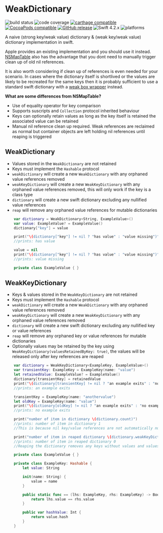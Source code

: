 # WeakDictionary
![build status](https://travis-ci.org/nicholascross/WeakDictionary.svg?branch=master)
![code coverage](https://img.shields.io/codecov/c/github/nicholascross/WeakDictionary.svg)
[![carthage compatible](https://img.shields.io/badge/Carthage-compatible-4BC51D.svg?style=flat)](https://github.com/Carthage/Carthage) 
[![CocoaPods compatible](https://img.shields.io/cocoapods/v/WeakDictionary.svg)](https://cocoapods.org/pods/WeakDictionary) 
[![GitHub release](https://img.shields.io/github/release/nicholascross/WeakDictionary.svg)](https://github.com/nicholascross/WeakDictionary/releases) 
![Swift 4.2.x](https://img.shields.io/badge/Swift-4.2.x-orange.svg) 
![platforms](https://img.shields.io/badge/platforms-iOS%20%7C%20OS%20X%20%7C%20watchOS%20%7C%20tvOS%20-lightgrey.svg)

A naive (strong key/weak value) dictionary &amp; (weak key/weak value) dictionary implementation in swift.

Apple provides an existing implementation and you should use it instead.  [NSMapTable](https://nshipster.com/nshashtable-and-nsmaptable/) also has the advantage that you dont need to manually trigger clean up of old nil references.

It is also worth considering if clean up of references is even needed for your scenario.  In cases where the dictionary itself is shortlived or the values are likely to be recreated for the same keys then it is probably sufficient to use a standard swift dictionary with a [weak box wrapper](https://gist.github.com/nicholascross/8285cef20b1f5f171557478647cc0cdd) instead.

**What are some differences from NSMapTable?**
 - Use of equality operator for key comparison
 - Supports suscripts and `Collection` protocol inherited behaviour
 - Keys can optionally retain values as long as the key itself is retained the associated value can be retained
 - Manual nil reference clean up required.  Weak references are reclaimed as normal but container objects are left holding nil references until reaping is triggered

## WeakDictionary

* Values stored in the `WeakDictionary` are not retained
* Keys must implement the `Hashable` protocol
* `weakDictionary` will create a new `WeakDictionary` with any orphaned value references removed
* `weakKeyDictionary` will create a new `WeakKeyDictionary` with any orphaned value references removed, this will only work if the key is a class type
* `dictionary` will create a new swift dictionary excluding any nullified value references
* `reap` will remove any orphaned value references for mutable dictionaries

```swift
    var dictionary = WeakDictionary<String, ExampleValue>()
    var value: ExampleValue? = ExampleValue()
    dictionary["key"] = value

    print("\(dictionary["key"] != nil ? "has value" : "value missing")")
    //prints: has value

    value = nil
    print("\(dictionary["key"] != nil ? "has value" : "value missing")")
    //prints: value missing

    private class ExampleValue { }
```

## WeakKeyDictionary

* Keys & values stored in the `WeakKeyDictionary` are not retained
* Keys must implement the `Hashable` protocol
* `weakDictionary` will create a new `WeakDictionary` with any orphaned value references removed
* `weakKeyDictionary` will create a new `WeakKeyDictionary` with any orphaned value references removed
* `dictionary` will create a new swift dictionary excluding any nullified key or value references
* `reap` will remove any orphaned key or value references for mutable dictionaries
* Optionally values may be retained by the key using `WeakKeyDictionary(valuesRetainedByKey: true)`, the values will be released only after key references are reaped

```swift
    var dictionary = WeakKeyDictionary<ExampleKey, ExampleValue>()
    var transientKey: ExampleKey = ExampleKey(name: "value")
    let retainedValue: ExampleValue? = ExampleValue()
    dictionary[transientKey] = retainedValue
    print("\(dictionary[transientKey] != nil ? "an example exits" : "no example exits")")
    //prints: an example exits

    transientKey = ExampleKey(name: "anothervalue")
    let oldKey = ExampleKey(name: "value")
    print("\(dictionary[oldKey] != nil ? "an example exits" : "no example exits")")
    //prints: no example exits

    print("number of item in dictionary \(dictionary.count)")
    //prints: number of item in dictionary 1
    //This is because nil key/value references are not automatically nullified when the key or value is deallocated

    print("number of item in reaped dictionary \(dictionary.weakKeyDictionary().count)")
    //prints: number of item in reaped dictionary 0
    //Reaping the dictionary removes any keys without values and values not referenced by any key

    private class ExampleValue { }

    private class ExampleKey: Hashable {
        let value: String

        init(name: String) {
            value = name
        }

        public static func == (lhs: ExampleKey, rhs: ExampleKey) -> Bool {
            return lhs.value == rhs.value
        }

        public var hashValue: Int {
            return value.hash
        }
    }
```
